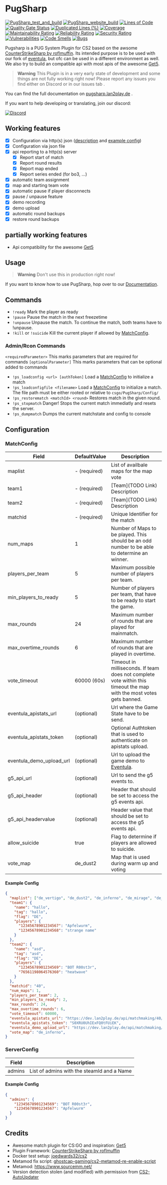 # PugSharp

[![PugSharp_test_and_build](https://github.com/Lan2Play/PugSharp/actions/workflows/test_and_build.yml/badge.svg)](https://github.com/Lan2Play/PugSharp/actions/workflows/test_and_build.yml)
[![PugSharp_website_build](https://github.com/Lan2Play/PugSharp/actions/workflows/website_build.yml/badge.svg)](https://github.com/Lan2Play/PugSharp/actions/workflows/website_build.yml)
[![Lines of Code](https://sonarcloud.io/api/project_badges/measure?project=Lan2Play_PugSharp&metric=ncloc)](https://sonarcloud.io/summary/new_code?id=Lan2Play_PugSharp)
[![Quality Gate Status](https://sonarcloud.io/api/project_badges/measure?project=Lan2Play_PugSharp&metric=alert_status)](https://sonarcloud.io/summary/new_code?id=Lan2Play_PugSharp)
[![Duplicated Lines (%)](https://sonarcloud.io/api/project_badges/measure?project=Lan2Play_PugSharp&metric=duplicated_lines_density)](https://sonarcloud.io/summary/new_code?id=Lan2Play_PugSharp)
[![Coverage](https://sonarcloud.io/api/project_badges/measure?project=Lan2Play_PugSharp&metric=coverage)](https://sonarcloud.io/summary/new_code?id=Lan2Play_PugSharp)
[![Maintainability Rating](https://sonarcloud.io/api/project_badges/measure?project=Lan2Play_PugSharp&metric=sqale_rating)](https://sonarcloud.io/summary/new_code?id=Lan2Play_PugSharp)
[![Reliability Rating](https://sonarcloud.io/api/project_badges/measure?project=Lan2Play_PugSharp&metric=reliability_rating)](https://sonarcloud.io/summary/new_code?id=Lan2Play_PugSharp)
[![Security Rating](https://sonarcloud.io/api/project_badges/measure?project=Lan2Play_PugSharp&metric=security_rating)](https://sonarcloud.io/summary/new_code?id=Lan2Play_PugSharp)
[![Vulnerabilities](https://sonarcloud.io/api/project_badges/measure?project=Lan2Play_PugSharp&metric=vulnerabilities)](https://sonarcloud.io/summary/new_code?id=Lan2Play_PugSharp)
[![Code Smells](https://sonarcloud.io/api/project_badges/measure?project=Lan2Play_PugSharp&metric=code_smells)](https://sonarcloud.io/summary/new_code?id=Lan2Play_PugSharp)
[![Bugs](https://sonarcloud.io/api/project_badges/measure?project=Lan2Play_PugSharp&metric=bugs)](https://sonarcloud.io/summary/new_code?id=Lan2Play_PugSharp)

<!-- [![Translation status](https://translate.lan2play.de/widgets/netevent-client/-/netevent-client/svg-badge.svg)](https://translate.lan2play.de/engage/netevent-client/) -->

Pugsharp is a PUG System Plugin for CS2 based on the awsome [CounterStrikeSharp by roflmuffin](https://github.com/roflmuffin/CounterStrikeSharp). Its intended purpose is to be used with our fork of [eventula](https://github.com/Lan2Play/eventula-manager), but ofc can be used in a different environment as well. We also try to build an compatible api with most apis of the awesome [Get5](https://github.com/splewis/get5).

> **Warning**
> This Plugin is in a very early state of development and some things are not fully working right now! Please report any issues you find either on Discord or in our issues tab .

You can find the full documentation on [pugsharp.lan2play.de](https://pugsharp.lan2play.de) .

If you want to help developing or translating, join our discord:

[![Discord](https://discordapp.com/api/guilds/748086853449810013/widget.png?style=banner3)](https://discord.gg/zF5C9WPWFq)

## Working features

- [x] Configuration via http(s) json ([description](#Match_Config) and [example config](#MatchConfig))
- [x] Configuration via json file
- [x] api reporting to a http(s) server
  - [x] Report start of match
  - [x] Report round results
  - [x] Report map ended
  - [x] Report series ended (for bo3, ...)
- [x] automatic team assignment
- [x] map and starting team vote
- [x] automatic pause if player disconnects
- [x] pause / unpause feature
- [x] demo recording
- [x] demo upload
- [x] automatic round backups
- [x] restore round backups

## partially working features

- Api compatibility for the awesome [Get5](https://github.com/splewis/get5)

## Usage

> **Warning**
> Don't use this in production right now!

If you want to know how to use PugSharp, hop over to our [Documentation](https://pugsharp.lan2play.de).

## Commands

- `!ready` Mark the player as ready
- `!pause` Pause the match in the next freezetime
- `!unpause` Unpause the match. To continue the match, both teams have to !unpause.
- `!kill` or `!suicide` Kill the current player if allowed by [MatchConfig](#MatchConfig).

### Admin/Rcon Commands

`<requiredParameter>` This marks parameters that are required for commands
`[optionalParameter]` This marks parameters that can be optional added to commands

- `!ps_loadconfig <url> [authToken]` Load a [MatchConfig](#MatchConfig) to initialize a match
- `!ps_loadconfigfile <filename>` Load a [MatchConfig](#MatchConfig) to initialize a match. The file path must be either rooted or relative to `csgo/PugSharp/Config/`
- `!ps_restorematch <matchId> <round>` Restores match in the given round.
- `!ps_stopmatch` Danger! Stops the current match immediatly and resets the server.
- `!ps_dumpmatch` Dumps the current matchstate and config to console

## Configuration

### MatchConfig

| Field                    | DefaultValue | Description                                                                                                          |
| ------------------------ | ------------ | -------------------------------------------------------------------------------------------------------------------- |
| maplist                  | - (required) | List of availbale maps for the map vote                                                                              |
| team1                    | - (required) | [Team](TODO Link) Description                                                                                        |
| team2                    | - (required) | [Team](TODO Link) Description                                                                                        |
| matchid                  | - (required) | Unique Identifier for the match                                                                                      |
| num_maps                 | 1            | Number of Maps to be played. This should be an odd number to be able to determine an winner.                         |
| players_per_team         | 5            | Maximum possible number of players per team.                                                                         |
| min_players_to_ready     | 5            | Number of players per team, that have to be ready to start the game.                                                 |
| max_rounds               | 24           | Maximum number of rounds that are played for mainmatch.                                                              |
| max_overtime_rounds      | 6            | Maximum number of rounds that are played in overtime.                                                                |
| vote_timeout             | 60000 (60s)  | Timeout in milliseconds. If team does not complete vote within this timeout the map with the most votes gets banned. |
| eventula_apistats_url    | (optional)   | Url where the Game State have to be send.                                                                            |
| eventula_apistats_token  | (optional)   | Optional Authtoken that is used to authenticate on apistats upload.                                                  |
| eventula_demo_upload_url | (optional)   | Url to upload the game demo to [Eventula](https://github.com/Lan2Play/eventula-manager).                             |
| g5_api_url               | (optional)   | Url to send the g5 events to.                                                                                        |
| g5_api_header            | (optional)   | Header that should be set to access the g5 events api.                                                               |
| g5_api_headervalue       | (optional)   | Header value that should be set to access the g5 events api.                                                         |
| allow_suicide            | true         | Flag to determine if players are allowed to suicide.                                                                 |
| vote_map                 | de_dust2     | Map that is used during warm up and voting                                                                           |

#### Example Config

```json
{
  "maplist": ["de_vertigo", "de_dust2", "de_inferno", "de_mirage", "de_nuke", "de_overpass", "de_ancient"],
  "team1": {
    "name": "hallo",
    "tag": "hallo",
    "flag": "DE",
    "players": {
      "12345678901234567": "Apfelwurm",
      "12345678901234568": "strange name"
    }
  },
  "team2": {
    "name": "asd",
    "tag": "asd",
    "flag": "DE",
    "players": {
      "12345678901234569": "BOT R00st3r",
      "76561198064576360": "heatwave"
    }
  },
  "matchid": "40",
  "num_maps": 1,
  "players_per_team": 2,
  "min_players_to_ready": 2,
  "max_rounds": 24,
  "max_overtime_rounds": 6,
  "vote_timeout": 60000,
  "eventula_apistats_url": "https://dev.lan2play.de/api/matchmaking/40/",
  "eventula_apistats_token": "S0XRU0UhIExFQ0tFUiEK",
  "eventula_demo_upload_url": "https://dev.lan2play.de/api/matchmaking/40/demo",
  "vote_map": "de_inferno",
}
```

### ServerConfig

| Field  | Description                                |
| ------ | ------------------------------------------ |
| admins | List of admins with the steamId and a Name |

#### Example Config

```json
{
  "admins": {
    "12345678901234569": "BOT R00st3r",
    "12345678901234567": "Apfelwurm"
  }
}
```

<!--
## Tanslation

[![Translation status](https://translate.lan2play.de/widgets/eventula-manager/-/multi-auto.svg)](https://translate.lan2play.de/engage/eventula-manager/) -->

## Credits

- Awesome match plugin for CS:GO and inspiration: [Get5](https://github.com/splewis/get5)
- Plugin Framework: [CounterStrikeSharp by roflmuffin](https://github.com/roflmuffin/CounterStrikeSharp)
- Docker test setup: [joedwards32/cs2](https://github.com/joedwards32/CS2)
- Metamod fix script: [ghostcap-gaming/cs2-metamod-re-enable-script](https://github.com/ghostcap-gaming/cs2-metamod-re-enable-script)
- Metamod: https://www.sourcemm.net/
- Version detection stolen (and modified) with permission from [CS2-AutoUpdater](https://github.com/dran1x/CS2-AutoUpdater)
